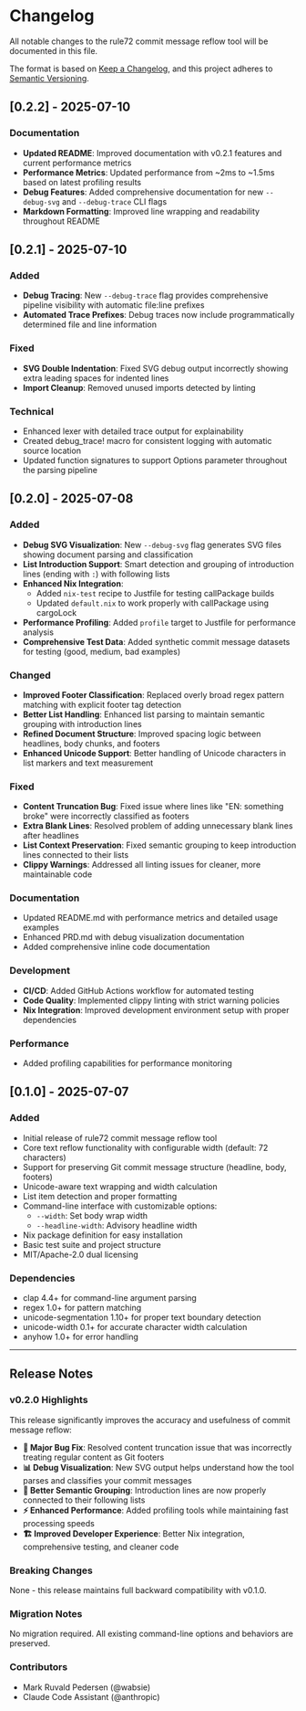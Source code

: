# Changelog

All notable changes to the rule72 commit message reflow tool will be documented in this file.

The format is based on [Keep a Changelog](https://keepachangelog.com/en/1.0.0/),
and this project adheres to [Semantic Versioning](https://semver.org/spec/v2.0.0.html).

## [0.2.2] - 2025-07-10

### Documentation
- **Updated README**: Improved documentation with v0.2.1 features and current performance metrics
- **Performance Metrics**: Updated performance from ~2ms to ~1.5ms based on latest profiling results
- **Debug Features**: Added comprehensive documentation for new `--debug-svg` and `--debug-trace` CLI flags
- **Markdown Formatting**: Improved line wrapping and readability throughout README

## [0.2.1] - 2025-07-10

### Added
- **Debug Tracing**: New `--debug-trace` flag provides comprehensive pipeline visibility with automatic file:line prefixes
- **Automated Trace Prefixes**: Debug traces now include programmatically determined file and line information

### Fixed
- **SVG Double Indentation**: Fixed SVG debug output incorrectly showing extra leading spaces for indented lines
- **Import Cleanup**: Removed unused imports detected by linting

### Technical
- Enhanced lexer with detailed trace output for explainability
- Created debug_trace! macro for consistent logging with automatic source location
- Updated function signatures to support Options parameter throughout the parsing pipeline

## [0.2.0] - 2025-07-08

### Added
- **Debug SVG Visualization**: New `--debug-svg` flag generates SVG files showing document parsing and classification
- **List Introduction Support**: Smart detection and grouping of introduction lines (ending with `:`) with following lists
- **Enhanced Nix Integration**: 
  - Added `nix-test` recipe to Justfile for testing callPackage builds
  - Updated `default.nix` to work properly with callPackage using cargoLock
- **Performance Profiling**: Added `profile` target to Justfile for performance analysis
- **Comprehensive Test Data**: Added synthetic commit message datasets for testing (good, medium, bad examples)

### Changed
- **Improved Footer Classification**: Replaced overly broad regex pattern matching with explicit footer tag detection
- **Better List Handling**: Enhanced list parsing to maintain semantic grouping with introduction lines
- **Refined Document Structure**: Improved spacing logic between headlines, body chunks, and footers
- **Enhanced Unicode Support**: Better handling of Unicode characters in list markers and text measurement

### Fixed
- **Content Truncation Bug**: Fixed issue where lines like "EN: something broke" were incorrectly classified as footers
- **Extra Blank Lines**: Resolved problem of adding unnecessary blank lines after headlines
- **List Context Preservation**: Fixed semantic grouping to keep introduction lines connected to their lists
- **Clippy Warnings**: Addressed all linting issues for cleaner, more maintainable code

### Documentation
- Updated README.md with performance metrics and detailed usage examples
- Enhanced PRD.md with debug visualization documentation
- Added comprehensive inline code documentation

### Development
- **CI/CD**: Added GitHub Actions workflow for automated testing
- **Code Quality**: Implemented clippy linting with strict warning policies
- **Nix Integration**: Improved development environment setup with proper dependencies

### Performance
- Added profiling capabilities for performance monitoring

## [0.1.0] - 2025-07-07

### Added
- Initial release of rule72 commit message reflow tool
- Core text reflow functionality with configurable width (default: 72 characters)
- Support for preserving Git commit message structure (headline, body, footers)
- Unicode-aware text wrapping and width calculation
- List item detection and proper formatting
- Command-line interface with customizable options:
  - `--width`: Set body wrap width
  - `--headline-width`: Advisory headline width
- Nix package definition for easy installation
- Basic test suite and project structure
- MIT/Apache-2.0 dual licensing

### Dependencies
- clap 4.4+ for command-line argument parsing
- regex 1.0+ for pattern matching
- unicode-segmentation 1.10+ for proper text boundary detection
- unicode-width 0.1+ for accurate character width calculation
- anyhow 1.0+ for error handling

---

## Release Notes

### v0.2.0 Highlights

This release significantly improves the accuracy and usefulness of commit message reflow:

- **🔧 Major Bug Fix**: Resolved content truncation issue that was incorrectly treating regular content as Git footers
- **📊 Debug Visualization**: New SVG output helps understand how the tool parses and classifies your commit messages
- **🎯 Better Semantic Grouping**: Introduction lines are now properly connected to their following lists
- **⚡ Enhanced Performance**: Added profiling tools while maintaining fast processing speeds
- **🏗️ Improved Developer Experience**: Better Nix integration, comprehensive testing, and cleaner code

### Breaking Changes
None - this release maintains full backward compatibility with v0.1.0.

### Migration Notes
No migration required. All existing command-line options and behaviors are preserved.

### Contributors
- Mark Ruvald Pedersen (@wabsie)
- Claude Code Assistant (@anthropic)
